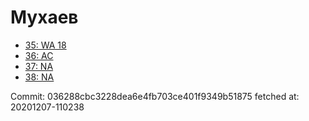 # Мухаев
- [35: WA 18](35.md)
- [36: AC](36.md)
- [37: NA](37.md)
- [38: NA](38.md)

Commit: 036288cbc3228dea6e4fb703ce401f9349b51875
 fetched at: 20201207-110238
